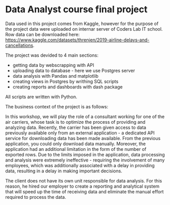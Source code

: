 # Data Analyst course final project

Data used in this project comes from Kaggle, however for the purpose of the project data were uploaded on internar server of Coders Lab IT school. Row data can be downloaded here: https://www.kaggle.com/datasets/threnjen/2019-airline-delays-and-cancellations.

The project was devided to 4 main sections:
- getting data by webscrapping with API
- uploading data to database - here we use Postgres server
- data analysis with Pandas and matplotlib
- creating views in Postgres by writhing SQL scripts
- creating reports and dashboards with dash package 

All scripts are written with Python.

The business context of the project is as follows:

In this workshop, we will play the role of a consultant working for one of the air carriers, whose task is to optimize the process of providing and analyzing data. Recently, the carrier has been given access to data previously available only from an external application - a dedicated API service for downloading data has been made available. From the previous application, you could only download data manually. Moreover, the application had an additional limitation in the form of the number of exported rows. Due to the limits imposed in the application, data processing and analysis were extremely ineffective - requiring the involvement of many employees, which was additionally associated with a delay in providing data, resulting in a delay in making important decisions.

The client does not have its own unit responsible for data analysis. For this reason, he hired our employer to create a reporting and analytical system that will speed up the time of receiving data and eliminate the manual effort required to process the data.

